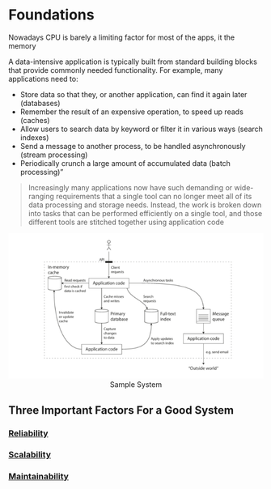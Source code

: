 # Foundations
Nowadays CPU is barely a limiting factor for most of the apps, it the memory


A data-intensive application is typically built from standard building blocks that provide commonly
needed functionality. For example, many applications need to:

- Store data so that they, or another application, can find it again later (databases)
- Remember the result of an expensive operation, to speed up reads (caches)
- Allow users to search data by keyword or filter it in various ways (search indexes)
- Send a message to another process, to be handled asynchronously (stream processing)
- Periodically crunch a large amount of accumulated data (batch processing)”

> Increasingly many applications now have such demanding or wide-ranging requirements that a
single tool can no longer meet all of its data processing and storage needs. Instead, the work is
broken down into tasks that can be performed efficiently on a single tool, and those different
tools are stitched together using application code

<p align="center">
  <img src="../../images/sample-system.png" alt="Sublime's custom image"/>
<br>
Sample System
</p>  

## Three Important Factors For a Good System  
 
 ### [Reliability](reliability.md#reliability)  
 ### [Scalability](scalability.md#scalability)  
 ### [Maintainability](maintainability.md#maintainability)
